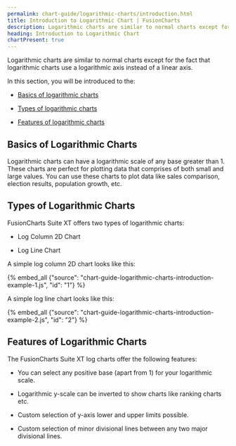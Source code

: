 ```yaml
---
permalink: chart-guide/logarithmic-charts/introduction.html
title: Introduction to Logarithmic Chart | FusionCharts
description: Logarithmic charts are similar to normal charts except for the fact that logarithmic charts use a logarithmic axis instead of a linear axis.
heading: Introduction to Logarithmic Chart
chartPresent: true
---
```


Logarithmic charts are similar to normal charts except for the fact that logarithmic charts use a logarithmic axis instead of a linear axis.

In this section, you will be introduced to the:

* <a href="{{ site.baseurl }}chart-guide/logarithmic-charts/introduction.html#basics-of-logarithmic-charts">Basics of logarithmic charts</a>

* <a href="{{ site.baseurl }}chart-guide/logarithmic-charts/introduction.html#types-of-logarithmic-charts">Types of logarithmic charts</a>

* <a href="{{ site.baseurl }}chart-guide/logarithmic-charts/introduction.html#features-of-logarithmic-charts">Features of logarithmic charts</a>

## Basics of Logarithmic Charts

Logarithmic charts can have a logarithmic scale of any base greater than 1. These charts are perfect for plotting data that comprises of both small and large values. You can use these charts to plot data like sales comparison, election results, population growth, etc.

## Types of Logarithmic Charts

FusionCharts Suite XT offers two types of logarithmic charts:

* Log Column 2D Chart

* Log Line Chart

A simple log column 2D chart looks like this:

{% embed_all {"source": "chart-guide-logarithmic-charts-introduction-example-1.js", "id": "1"} %}

A simple log line chart looks like this:

{% embed_all {"source": "chart-guide-logarithmic-charts-introduction-example-2.js", "id": "2"} %}

## Features of Logarithmic Charts

The FusionCharts Suite XT log charts offer the following features:

* You can select any positive base (apart from 1) for your logarithmic scale.

* Logarithmic y-scale can be inverted to show charts like ranking charts etc.

* Custom selection of y-axis lower and upper limits possible.

* Custom selection of minor divisional lines between any two major divisional lines.